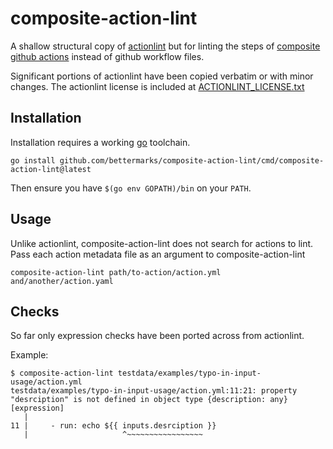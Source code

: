 composite-action-lint
=====================


A shallow structural copy of [actionlint][actionlint-repo] but for
linting the steps of [composite github actions][composite-action-tutorial]
instead of github workflow files.


Significant portions of actionlint have been copied verbatim or with minor
changes. The actionlint license is included at
[ACTIONLINT_LICENSE.txt](./ACTIONLINT_LICENSE.txt)


## Installation

Installation requires a working [go][go] toolchain.

```shell
go install github.com/bettermarks/composite-action-lint/cmd/composite-action-lint@latest
```

Then ensure you have `$(go env GOPATH)/bin` on your `PATH`.

## Usage

Unlike actionlint, composite-action-lint does not search for actions to lint.
Pass each action metadata file as an argument to composite-action-lint

```shell
composite-action-lint path/to-action/action.yml and/another/action.yaml
```

## Checks

So far only expression checks have been ported across from actionlint.

Example:

```
$ composite-action-lint testdata/examples/typo-in-input-usage/action.yml
testdata/examples/typo-in-input-usage/action.yml:11:21: property "desrciption" is not defined in object type {description: any} [expression]
   |
11 |     - run: echo ${{ inputs.desrciption }}
   |                     ^~~~~~~~~~~~~~~~~~
```

[actionlint-repo]: https://github.com/rhysd/actionlint
[composite-action-tutorial]: https://docs.github.com/en/actions/tutorials/create-actions/create-a-composite-action
[go]: https://go.dev/
